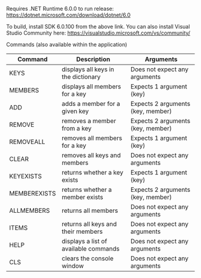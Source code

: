 ﻿Requires .NET Runtime 6.0.0 to run release: https://dotnet.microsoft.com/download/dotnet/6.0

To build, install SDK 6.0.100 from the above link.
You can also install Visual Studio Community here: https://visualstudio.microsoft.com/vs/community/

Commands (also available within the application)

| Command      | Description                           | Arguments                         |
|--------------|---------------------------------------|-----------------------------------|
| KEYS         | displays all keys in the dictionary   | Does not expect any arguments     |
| MEMBERS      | displays all members for a key        | Expects 1 argument (key)          |
| ADD          | adds a member for a given key         | Expects 2 arguments (key, member) |
| REMOVE       | removes a member from a key           | Expects 2 arguments (key, member) |
| REMOVEALL    | removes all members for a key         | Expects 1 argument (key)          |
| CLEAR        | removes all keys and members          | Does not expect any arguments     |
| KEYEXISTS    | returns whether a key exists          | Expects 1 argument (key)          |
| MEMBEREXISTS | returns whether a member exists       | Expects 2 arguments (key, member) |
| ALLMEMBERS   | returns all members                   | Does not expect any arguments     |
| ITEMS        | returns all keys and their members    | Does not expect any arguments     |
| HELP         | displays a list of available commands | Does not expect any arguments     |
| CLS          | clears the console window             | Does not expect any arguments     |
